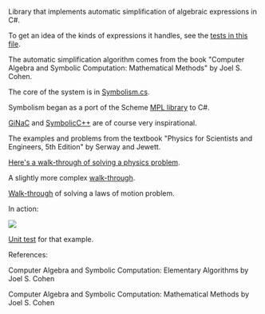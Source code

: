 
Library that implements automatic simplification of algebraic expressions in C#.

To get an idea of the kinds of expressions it handles, see the [tests in this file](https://github.com/dharmatech/Symbolism/blob/master/Tests/Tests.cs).

The automatic simplification algorithm comes from the book "Computer Algebra and Symbolic Computation: Mathematical Methods" by Joel S. Cohen.

The core of the system is in [Symbolism.cs](https://github.com/dharmatech/Symbolism/blob/master/Symbolism/Symbolism.cs).

Symbolism began as a port of the Scheme [MPL library](https://github.com/dharmatech/mpl) to C#.

[GiNaC](http://www.ginac.de/) and [SymbolicC++](http://issc.uj.ac.za/symbolic/symbolic.html) are of course very inspirational.

The examples and problems from the textbook "Physics for Scientists and Engineers, 5th Edition" by Serway and Jewett.

[Here's a walk-through of solving a physics problem](https://gist.github.com/dharmatech/d6d499f14c808b159689).

A slightly more complex [walk-through](https://gist.github.com/dharmatech/a5e74ef03d98b3ff1c45).

[Walk-through](https://gist.github.com/dharmatech/a14d1a29a7d4c0728d37) of solving a laws of motion problem.

In action:

![](http://i.imgur.com/7FH36o1.png)

[Unit test](https://github.com/dharmatech/Symbolism/blob/ff09e2c20e026091225f4f303bbb06487a08f58d/Tests/Tests.cs#L2732) for that example.

References:

Computer Algebra and Symbolic Computation: Elementary Algorithms 
by Joel S. Cohen

Computer Algebra and Symbolic Computation: Mathematical Methods 
by Joel S. Cohen 

